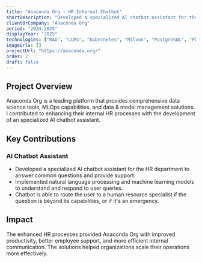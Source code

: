 ```yaml
---
title: "Anaconda Org - HR Internal Chatbot"
shortDescription: "Developed a specialized AI chatbot assistant for the HR department to answer common questions and provide support."
clientOrCompany: "Anaconda Org"
period: "2024-2025"
displayYear: "2025"
technologies: ["RAG", "LLMs", "Kubernetes", "Milvus", "PostgreSQL", "Phoenix - Arize"]
imageUrls: []
projectUrl: "https://anaconda.org/"
order: 2
draft: false
---
```


## Project Overview

Anaconda Org is a leading platform that provides comprehensive data science tools, MLOps capabilities, and data & model management solutions. I contributed to enhancing their internal HR processes with the development of an specialized AI chatbot assistant.

## Key Contributions

### AI Chatbot Assistant
- Developed a specialized AI chatbot assistant for the HR department to answer common questions and provide support.
- Implemented natural language processing and machine learning models to understand and respond to user queries.
- Chatbot is able to route the user to a human resource specialist if the question is beyond its capabilities, or if it's an emergency.

## Impact

The enhanced HR processes provided Anaconda Org with improved productivity, better employee support, and more efficient internal communication. The solutions helped organizations scale their operations more effectively.

